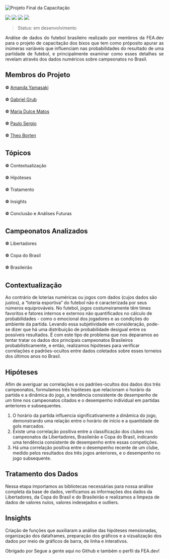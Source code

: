 ![Projeto Final da Capacitação](https://github.com/amandaey/Projeto-Final/assets/135295845/f36a5859-8991-48d3-a29d-fc02c6111fe9)

<img src="https://img.shields.io/badge/Python-FFD43B?style=for-the-badge&logo=python&logoColor=blue"/> <img src="https://img.shields.io/badge/Pandas-2C2D72?style=for-the-badge&logo=pandas&logoColor=white"/> <img src="https://img.shields.io/badge/Numpy-777BB4?style=for-the-badge&logo=numpy&logoColor=white"/> <img src="https://img.shields.io/badge/Plotly-239120?style=for-the-badge&logo=plotly&logoColor=white"/>

> Status: em desenvolvimento

<p align="justify">Análise de dados do futebol brasileiro realizado por membros da FEA.dev para o projeto de capacitação dos bixos que tem como próposito apurar as inúmeras variáveis que influenciam nas probabilidades do resultado de uma partidade de futebol, e principalmente examinar como esses detalhes se revelam através dos dados numéricos sobre campeonatos no Brasil.</p>

## Membros do Projeto
   :soccer: [Amanda Yamasaki](https://github.com/amandaey) 
  
   :soccer: [Gabriel Grub](https://github.com/GabrielGrub) 
   
   :soccer: [Maria Dulce Matos](https://github.com/mariadulcenbm) 
   
   :soccer: [Paulo Sergio](https://github.com/lauposergio) 
   
   :soccer: [Theo Borten](https://github.com/TheoBorten) 

## Tópicos
:soccer: Contextualização

:soccer: Hipóteses

:soccer: Tratamento

:soccer: Insights

:soccer: Conclusão e Análises Futuras

## Campeonatos Analizados
:soccer: Libertadores

:soccer: Copa do Brasil

:soccer: Brasileirão
    
## Contextualização
Ao contrário de loterias numéricas ou jogos com dados (cujos dados são justos), a “loteria esportiva” do futebol não é caracterizada por seus números equiprováveis. No futebol, jogos costumeiramente têm times favoritos e fatores internos e externos não quantificados no cálculo de probabilidades - como o emocional dos jogadores e as condições do ambiente da partida. Levando essa subjetividade em consideração, pode-se dizer que há uma distribuição de probabilidade desigual entre os possíveis resultados. É com este tipo de problema que nos deparamos ao tentar tratar os dados dos principais campeonatos Brasileiros probabilisticamente, e então, realizamos hipóteses para verificar correlações e padrões-ocultos entre dados coletados sobre esses torneios dos últimos anos no Brasil. 

## Hipóteses
Afim de averiguar as correlações e os padrões-ocultos dos dados dos três campeonatos, formulamos três hipóteses que relacionam o horário da partida e a dinâmica do jogo, a tendência consistente de desempenho de um time nos campeonatos citados e o desempenho individual em partidas anteriores e subsequentes.

1. O horário da partida influencia significativamente a dinâmica do jogo, demonstrando uma relação entre o horário de início e a quantidade de gols marcados.
2. Existe uma correlação positiva entre a classificação dos clubes nos campeonatos da Libertadores, Brasileirão e Copa do Brasil, indicando uma tendência consistente de desempenho entre essas competições.
3. Há uma correlação positiva entre o desempenho recente de um clube, medido pelos resultados dos três jogos anteriores, e o desempenho no jogo subsequente.

## Tratamento dos Dados
Nessa etapa importamos as bibliotecas necessárias para nossa análise completa da base de dados, verificamos as informações dos dados da Libertadores, da Copa do Brasil e do Brasileirão e realizamos a limpeza de dados de valores nulos, valores indesejados e outliers.

## Insights
Criação de funções que auxiliaram a análise das hipóteses mensionadas, organização dos dataframes, preparação dos gráficos e a vizualização dos dados por meio de gráficos de barra, de linha e interativos.

Obrigado por 
Segue a gente aqui no Github e também o perfil da FEA.dev!
